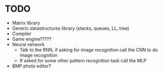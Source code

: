# TODO

- Matrix library
- Generic datastructures library (stacks, queues, LL, tree)
- Compiler
- Game engine?????
- Neural network
  - Talk to the RNN, if asking for image recognition call the CNN to do image recognition
  - If asked for some other pattern recognition task call the MLP
- BMP photo editor?






